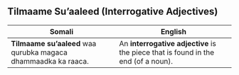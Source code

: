 ## **Tilmaame Su’aaleed (Interrogative Adjectives)**

| **Somali** | **English** |
|------------|-------------|
| **Tilmaame su’aaleed** waa qurubka magaca dhammaadka ka raaca. | An **interrogative adjective** is the piece that is found in the end (of a noun). |
